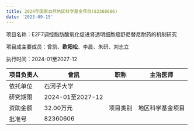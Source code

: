 ```yaml
---
title: 2024年国家自然地区科学基金项目(82360606)
date: '2023-09-15'
---
```


项目名称：E2F7调控脂肪酸氧化促进肾透明细胞癌舒尼替尼耐药的机制研究

项目成主要成员：曾凯、**欧阳松**、李晨、朱研、刘志立

执行时间：2024-01至2027-12

| 项目负责人 | 曾凯             | 职称     | 主治医师         |
|------------|------------------|----------|------------------|
| 依托单位   | 石河子大学       |          |                  |
| 研究期限   | 2024-01至2027-12 |          |                  |
| 资助金额   | 32.00万元        | 项目类别 | 地区科学基金项目 |
| 批准号     | 82360606         |          |                  |


